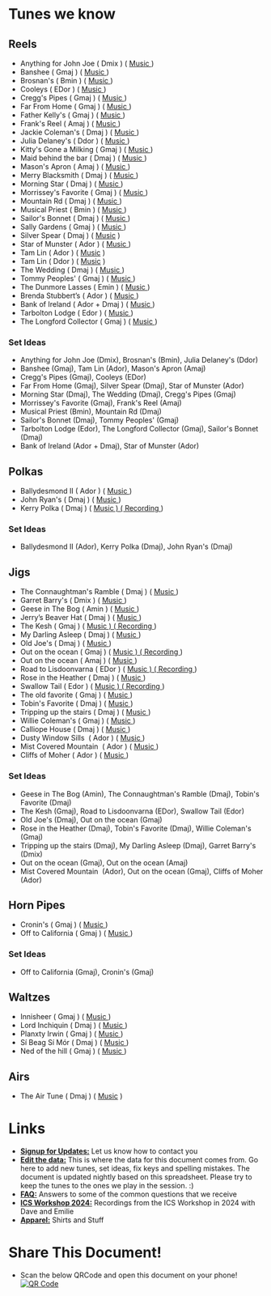 # Tunes we know

## Reels

- Anything for John Joe ( Dmix ) ( [Music ](https://thesession.org/tunes/2425#setting3237) )
- Banshee ( Gmaj ) ( [Music ](https://thesession.org/tunes/8) )
- Brosnan's ( Bmin ) ( [Music ](https://thesession.org/tunes/3081) )
- Cooleys ( EDor ) ( [Music ](https://thesession.org/tunes/1#setting12342) )
- Cregg's Pipes ( Gmaj ) ( [Music ](https://thesession.org/tunes/605#setting41651) )
- Far From Home ( Gmaj ) ( [Music ](https://thesession.org/tunes/1164) )
- Father Kelly's ( Gmaj ) ( [Music ](https://thesession.org/tunes/791) )
- Frank's Reel ( Amaj ) ( [Music ](https://thesession.org/tunes/646) )
- Jackie Coleman's ( Dmaj ) ( [Music ](https://thesession.org/tunes/50) )
- Julia Delaney's ( Ddor ) ( [Music ](https://thesession.org/tunes/589) )
- Kitty's Gone a Milking ( Gmaj ) ( [Music ](https://thesession.org/tunes/1647) )
- Maid behind the bar ( Dmaj ) ( [Music ](https://thesession.org/tunes/64) )
- Mason's Apron ( Amaj ) ( [Music ](https://thesession.org/tunes/74) )
- Merry Blacksmith ( Dmaj ) ( [Music ](https://thesession.org/tunes/72) )
- Morning Star ( Dmaj ) ( [Music ](https://thesession.org/tunes/828#setting33637) )
- Morrissey's Favorite ( Gmaj ) ( [Music ](https://docs.google.com/document/d/1Ycq-dcEQlC6oiXOsH3xbzihYpDdLy0ykCDV_QbylSXo/edit?usp=sharing) )
- Mountain Rd ( Dmaj ) ( [Music ](https://thesession.org/tunes/68) )
- Musical Priest ( Bmin ) ( [Music ](https://thesession.org/tunes/73) )
- Sailor's Bonnet ( Dmaj ) ( [Music ](https://thesession.org/tunes/570) )
- Sally Gardens ( Gmaj ) ( [Music ](https://thesession.org/tunes/98) )
- Silver Spear ( Dmaj ) ( [Music](https://thesession.org/tunes/182) )
- Star of Munster ( Ador ) ( [Music ](https://thesession.org/tunes/197) )
- Tam Lin ( Ador ) ( [Music](https://thesession.org/tunes/248) )
- Tam Lin ( Ddor ) ( [Music](https://thesession.org/tunes/248) )
- The Wedding ( Dmaj ) ( [Music ](https://thesession.org/tunes/518#setting518) )
- Tommy Peoples' ( Gmaj ) ( [Music ](https://thesession.org/tunes/1100) )
- The Dunmore Lasses ( Emin ) ( [Music ](https://thesession.org/tunes/462) )
- Brenda Stubbert’s ( Ador ) ( [Music ](https://thesession.org/tunes/727) )
- Bank of Ireland ( Ador + Dmaj ) ( [Music ](https://thesession.org/tunes/320/39463?print=true) )
- Tarbolton Lodge ( Edor ) ( [Music ](https://thesession.org/tunes/560/560?print=true) )
- The Longford Collector ( Gmaj ) ( [Music ](https://thesession.org/tunes/563/24745?print=true) )

### Set Ideas

- Anything for John Joe (Dmix), Brosnan's (Bmin), Julia Delaney's (Ddor)
- Banshee (Gmaj), Tam Lin (Ador), Mason's Apron (Amaj)
- Cregg's Pipes (Gmaj), Cooleys (EDor)
- Far From Home (Gmaj), Silver Spear (Dmaj), Star of Munster (Ador)
- Morning Star (Dmaj), The Wedding (Dmaj), Cregg's Pipes (Gmaj)
- Morrissey's Favorite (Gmaj), Frank's Reel (Amaj)
- Musical Priest (Bmin), Mountain Rd (Dmaj)
- Sailor's Bonnet (Dmaj), Tommy Peoples' (Gmaj)
- Tarbolton Lodge (Edor), The Longford Collector (Gmaj), Sailor's Bonnet (Dmaj)
- Bank of Ireland (Ador + Dmaj), Star of Munster (Ador)

## Polkas

- Ballydesmond II ( Ador ) ( [Music ](https://thesession.org/tunes/238) )
- John Ryan's ( Dmaj ) ( [Music ](https://thesession.org/tunes/441) )
- Kerry Polka ( Dmaj ) ( [Music ) ( Recording ](https://thesession.org/tunes/39) )

### Set Ideas

- Ballydesmond II (Ador), Kerry Polka (Dmaj), John Ryan's (Dmaj)

## Jigs

- The Connaughtman's Ramble ( Dmaj ) ( [Music ](https://thesession.org/tunes/19) )
- Garret Barry's ( Dmix ) ( [Music ](https://thesession.org/tunes/544) )
- Geese in The Bog ( Amin ) ( [Music ](https://thesession.org/tunes/43) )
- Jerry’s Beaver Hat ( Dmaj ) ( [Music ](https://thesession.org/tunes/319) )
- The Kesh ( Gmaj ) ( [Music ) ( Recording ](https://thesession.org/tunes/55) )
- My Darling Asleep ( Dmaj ) ( [Music ](https://thesession.org/tunes/76) )
- Old Joe's ( Dmaj ) ( [Music ](https://thesession.org/tunes/1732) )
- Out on the ocean ( Gmaj ) ( [Music ) ( Recording ](https://thesession.org/tunes/108#setting108) )
- Out on the ocean ( Amaj ) ( [Music ](https://thesession.org/tunes/108#setting12683) )
- Road to Lisdoonvarna ( EDor ) ( [Music ) ( Recording ](https://thesession.org/tunes/249#setting12969) )
- Rose in the Heather ( Dmaj ) ( [Music ](https://thesession.org/tunes/447) )
- Swallow Tail ( Edor ) ( [Music ) ( Recording ](https://thesession.org/tunes/106) )
- The old favorite ( Gmaj ) ( [Music ](https://thesession.org/tunes/56) )
- Tobin's Favorite ( Dmaj ) ( [Music ](https://thesession.org/tunes/308#setting35356) )
- Tripping up the stairs ( Dmaj ) ( [Music ](https://thesession.org/tunes/111) )
- Willie Coleman's ( Gmaj ) ( [Music ](https://thesession.org/tunes/476#setting13367) )
- Calliope House ( Dmaj ) ( [Music ](https://thesession.org/tunes/15) )
- Dusty Window Sills  ( Ador ) ( [Music ](https://thesession.org/tunes/29) )
- Mist Covered Mountain  ( Ador ) ( [Music ](https://thesession.org/tunes/256/256?print=true) )
- Cliffs of Moher ( Ador ) ( [Music ](https://thesession.org/tunes/12/32781?print=true) )

### Set Ideas

- Geese in The Bog (Amin), The Connaughtman's Ramble (Dmaj), Tobin's Favorite (Dmaj)
- The Kesh (Gmaj), Road to Lisdoonvarna (EDor), Swallow Tail (Edor)
- Old Joe's (Dmaj), Out on the ocean (Gmaj)
- Rose in the Heather (Dmaj), Tobin's Favorite (Dmaj), Willie Coleman's (Gmaj)
- Tripping up the stairs (Dmaj), My Darling Asleep (Dmaj), Garret Barry's (Dmix)
- Out on the ocean (Gmaj), Out on the ocean (Amaj)
- Mist Covered Mountain  (Ador), Out on the ocean (Gmaj), Cliffs of Moher (Ador)

## Horn Pipes

- Cronin's ( Gmaj ) ( [Music ](https://thesession.org/tunes/478) )
- Off to California ( Gmaj ) ( [Music ](https://thesession.org/tunes/30) )

### Set Ideas

- Off to California (Gmaj), Cronin's (Gmaj)

## Waltzes

- Innisheer ( Gmaj ) ( [Music ](https://thesession.org/tunes/211) )
- Lord Inchiquin ( Dmaj ) ( [Music ](https://thesession.org/tunes/991) )
- Planxty Irwin ( Gmaj ) ( [Music ](https://thesession.org/tunes/790) )
- Sí Beag Sí Mór ( Dmaj ) ( [Music ](https://thesession.org/tunes/449) )
- Ned of the hill ( Gmaj ) ( [Music ](https://thesession.org/tunes/6508) )

## Airs

- The Air Tune ( Dmaj ) ( [Music](https://thesession.org/tunes/2833) )

# Links

- [**Signup for Updates:**](https://forms.gle/evKmUG1QX3pSSnB18) Let us know how to contact you
- [**Edit the data:**](https://docs.google.com/spreadsheets/d/1LVu9eIzulvLXskhzCfMtyUGS4p4e_NuoK-38oS5EkxI/edit?usp=sharing) This is where the data for this document comes from. Go here to add new tunes, set ideas, fix keys and spelling mistakes. The document is updated nightly based on this spreadsheet. Please try to keep the tunes to the ones we play in the session. :)
- [**FAQ:**](https://docs.google.com/document/d/1o9rFiiOZxI_elKLQu82s2dJfco0ZmWveXJ0cFl8wLDg/edit?usp=sharing) Answers to some of the common questions that we receive
- [**ICS Workshop 2024:**](https://drive.google.com/drive/folders/1j78kahurethi-d0hx0Z7NXzh16JSaS2R?usp=sharing) Recordings from the ICS Workshop in 2024 with Dave and Emilie
- [**Apparel:**](https://the-shellakybookies.square.site/) Shirts and Stuff

# Share This Document!

- Scan the below QRCode and open this document on your phone!
  [![QR Code](https://lh7-us.googleusercontent.com/NjTD6RSom08goT8IADGM0DLy6_ttRXpxaHmnHQJQOZt-9NRNwg_ryAN6pvDjhiRP7pdgUisG8SND27icgyhYDJ2POfgIVEFvYGNjhscyuHFx4RNRu9yZ8jIbZabeEzQr39ojf66OHPlqcr80xfo-z3s)](https://docs.google.com/document/d/1XgbB-tIjl62hiu0sCHrom87xHBFTFNYxdCuIUOM2L5U/edit?usp=sharing')
